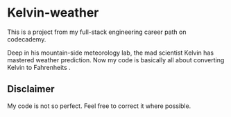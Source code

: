 # Kelvin-weather

This is a project from my full-stack engineering career path on codecademy.

Deep in his mountain-side meteorology lab, the mad scientist Kelvin has mastered weather prediction.
Now my code is basically all about converting Kelvin to Fahrenheits .

## Disclaimer

My code is not so perfect. Feel free to correct it where possible.
